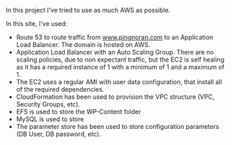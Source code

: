 In this project I've tried to use as much AWS as possible.

In this site, I've used:

- Route 53 to route traffic from www.pingnoran.com to an Application Load Balancer. The domain is hosted on AWS.
- Application Load Balancer with an Auto Scaling Group. There are no scaling policies, due to non expectant traffic, but the EC2 is self healing as it has a required instance of 1 with a minimum of 1 and a maximum of 1. 
- The EC2 uses a regular AMI with user data configuration, that install all of the required dependencies.
- CloudFormation has been used to provision the VPC structure (VPC, Security Groups, etc).
- EFS is used to store the WP-Content folder
- MySQL is used to store
- The parameter store has been used to store configuration parameters (DB User, DB password, etc).